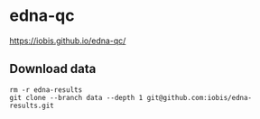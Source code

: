 # edna-qc

https://iobis.github.io/edna-qc/

## Download data

```
rm -r edna-results
git clone --branch data --depth 1 git@github.com:iobis/edna-results.git
```
